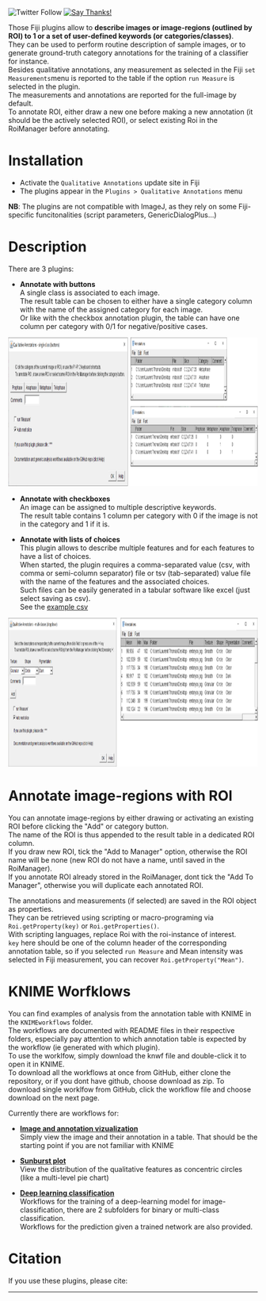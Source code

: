 ![Twitter Follow](https://img.shields.io/twitter/follow/LauLauThom?style=social)
[![Say Thanks!](https://img.shields.io/badge/Say%20Thanks-!-1EAEDB.svg)](https://saythanks.io/to/laurent132.thomas@laposte.net)

Those Fiji plugins allow to __describe images or image-regions (outlined by ROI) to 1 or a set of user-defined keywords (or categories/classes)__.  
They can be used to perform routine description of sample images, or to generate ground-truth category annotations for the training of a classifier for instance.  
Besides qualitative annotations, any measurement as selected in the Fiji `set Measurements`menu is reported to the table if the option `run Measure` is selected in the plugin.  
The measurements and annotations are reported for the full-image by default.  
To annotate ROI, either draw a new one before making a new annotation (it should be the actively selected ROI), or select existing Roi in the RoiManager before annotating. 

# Installation
- Activate the `Qualitative Annotations` update site in Fiji
- The plugins appear in the `Plugins > Qualitative Annotations` menu

__NB__: The plugins are not compatible with ImageJ, as they rely on some Fiji-specific funcitonalities (script parameters, GenericDialogPlus...)

# Description
There are 3 plugins: 

- __Annotate with buttons__  
A single class is associated to each image.  
The result table can be chosen to either have a single category column with the name of the assigned category for each image.  
Or like with the checkbox annotation plugin, the table can have one column per category with 0/1 for negative/positive cases.
<img src="https://github.com/LauLauThom/Fiji-QualiAnnotations/blob/master/images/Button-Plugin.png" alt="Plugin-Button" width="1250" height="300">     

- __Annotate with checkboxes__  
An image can be assigned to multiple descriptive keywords.    
The result table contains 1 column per category with 0 if the image is not in the category and 1 if it is.

- __Annotate with lists of choices__  
This plugin allows to describe multiple features and for each features to have a list of choices.  
When started, the plugin requires a comma-separated value (csv, with comma or semi-column separator) file or tsv (tab-separated) value file with the name of the features and the associated choices.  
Such files can be easily generated in a tabular software like excel (just select saving as csv).  
See the [example csv](https://github.com/LauLauThom/Fiji-QualiAnnotations/blob/master/KNIMEworkflows/SunburstPlot/DropDownChoices.csv) 
<img src="https://github.com/LauLauThom/Fiji-QualiAnnotations/blob/master/images/Dropdown-plugin.png" alt="Plugin-dropdown" width="1000" height="300">     

# Annotate image-regions with ROI
You can annotate image-regions by either drawing or activating an existing ROI before clicking the "Add" or category button.  
The name of the ROI is thus appended to the result table in a dedicated ROI column.  
If you draw new ROI, tick the "Add to Manager" option, otherwise the ROI name will be none (new ROI do not have a name, until saved in the RoiManager).  
If you annotate ROI already stored in the RoiManager, dont tick the "Add To Manager", otherwise you will duplicate each annotated ROI.  

The annotations and measurements (if selected) are saved in the ROI object as properties.  
They can be retrieved using scripting or macro-programing via `Roi.getProperty(key)` or `Roi.getProperties()`.  
With scripting languages, replace Roi with the roi-instance of interest.  
`key` here should be one of the column header of the corresponding annotation table, so if you selected `run Measure` and Mean intensity was selected in Fiji measurement, you can recover `Roi.getProperty("Mean")`.  


# KNIME Worfklows
You can find examples of analysis from the annotation table with KNIME in the `KNIMEworkflows` folder.  
The workflows are documented with README files in their respective folders, especially pay attention to which annotation table is expected by the workflow (ie generated with which plugin).  
To use the worklfow, simply download the knwf file and double-click it to open it in KNIME.  
To download all the workflows at once from GitHub, either clone the repository, or if you dont have github, choose download as zip.
To download single worklfow from GitHub, click the workflow file and choose download on the next page.

Currently there are workflows for:
- [__Image and annotation vizualization__](https://github.com/LauLauThom/Fiji-QualiAnnotations/tree/master/KNIMEworkflows/ViewImagesAndAnnotations)   
Simply view the image and their annotation in a table. That should be the starting point if you are not familiar with KNIME

- [__Sunburst plot__](https://github.com/LauLauThom/Fiji-QualiAnnotations/tree/master/KNIMEworkflows/SunburstPlot)    
View the distribution of the qualitative features as concentric circles (like a multi-level pie chart)  

-  [__Deep learning classification__](https://github.com/LauLauThom/Fiji-QualiAnnotations/tree/master/KNIMEworkflows/DeepLearning-Classification)    
Workflows for the training of a deep-learning model for image-classification, there are 2 subfolders for binary or multi-class classification.   
Workflows for the prediction given a trained network are also provided.



# Citation
If you use these plugins, please cite:
***
